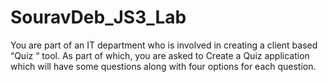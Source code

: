 # SouravDeb_JS3_Lab
You are part of an IT department who is involved in creating a client based “Quiz “ tool. As part of which, you are asked to  Create a Quiz application which will have some questions along with four options for each  question. 
